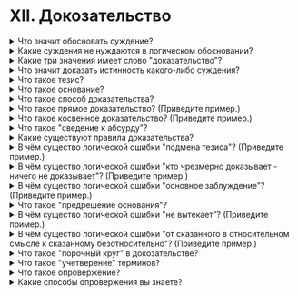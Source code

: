 # XII. Докозательство

<details>
  <summary>Что значит обосновать суждение?</summary>

Привести веские докозательства правдивости суждения(Докозать).

</details>

<details>
  <summary>Какие суждения не нуждаются в логическом обосновании?</summary>

Суждения относящиеся к чему то фундоментальному, повсеместному.

</details>

<details>
  <summary>Какие три значения имеет слово "доказательство"?</summary>

Доказательство - очевидный факт, из которого делается вывод о существовании или несуществовании другого факта.

Доказательство - источник сведений о том или ином событии.

Доказательство - это логическое действие, в процессе которого истинность одного какого-либо суждения обосновывется с помощью других суждений, истинность которых проверена на практике.

</details>

<details>
  <summary>Что значит доказать истинность какого-либо суждения?</summary>

Подтвердить истенность суждения по средством докозательств.

</details>

<details>
  <summary>Что такое тезис?</summary>

Тезисом называется суждение или положение, истинность которого треуется доказать.

</details>

<details>
  <summary>Что такое основание?</summary>

Основаниями (доводами или аргументами) называются те суждения, истинность которых уже установлена и котрые поэтму могут быть приведены в подтверждение тезиса в качестве достаточного основания.

</details>

<details>
  <summary>Что такое способ доказательства?</summary>

Способ доказательства - формы связи и сочетния оснований и выводов из оснований, которые дают возможность доказать истинность тезиса.

</details>

<details>
  <summary>Что такое прямое доказательство? (Приведите пример.)</summary>

Докозательство, в котором доводы непосредственно обосновывают истинность тезиса, называется прмямым доказательством.

Пример:

Выборы производятся на основе равного избирательного права.

Каждый гражданин имеет голос.

Каждый гражданин участвует в выборах.

</details>

<details>
  <summary>Что такое косвенное доказательство? (Приведите пример.)</summary>

Доказательство, в котором истинность тезиса обосновывается посредством опровержения истинности других положений, называется косвенным доказательством.

В качестве примера можно использовать докозательство суждения что два перпендикуляра к прямой параллельны.

</details>

<details>
  <summary>Что такое "сведение к абсурду"?</summary>

Сведение к абсурду - логический приём, которым доказывается несостоятельность какого-нибудь мнения таким образом, что или в нём самом, или же в вытекающих из него следствиях обнаруживается противоречие.

</details>

<details>
  <summary>Какие существуют правила доказательства?</summary>

1. Тезис должен быть суждением ясным и точно определенным.
2. Тезис должен оставаться тождественным, т. е. одним и тем же на протяжении всего доказательства.
3. Доводы, приводимые в подтверждение тезиса, должны быть истинными, не подлежащими сомнению.
4. Доводы должны являться достаточным основанием для тезиса.
5. Доводы должны быть суждениями, истенность которых доказана самостоятельно, независимо от тезиса.
6. Тезис должен быть заключением, логически вытекающим из доводов по общим правилам умозаключения.

</details>

<details>
  <summary>В чём существо логической ошибки "подмена тезиса"? (Приведите пример.)</summary>

Если в процессе докозательства тезиса образуется длинная цепочка суждений, оппоненты могут незаметно отклониться от тезиса и начать доказывать что то иное.

</details>

<details>
  <summary>В чём существо логической ошибки "кто чрезмерно доказывает - ничего не доказывает"? (Приведите пример.)</summary>

При необходимости доказывать большого количества связанных суждений можно не доказать исконный тезис.

</details>

<details>
  <summary>В чём существо логической ошибки "основное заблуждение"? (Приведите пример.)</summary>

Происходит при обосновании тезиса ложным суждением.

Пример:

Органическая жизнь начинается с клетки. (Ложное суждение, органическая жизнь начинается с полимеров)

</details>

<details>
  <summary>Что такое "предрешение основания"?</summary>

Ошибка суть которой состоит в том, что за основание доказательства принимается суждение, истинность которого предполагает истинность тезиса.

</details>

<details>
  <summary>В чём существо логической ошибки "не вытекает"? (Приведите пример.)</summary>

Выдвижение верных доводов, которые тем не менее не доказывают тезиса.

Пример:

При подъёме вверх кругозор расширяется и расстояния до предметов, видимых на горизонте, увеличивается. Однако из этого не следует что земля круглая.

</details>

<details>
  <summary>В чём существо логической ошибки "от сказанного в относительном смысле к сказанному безотносительно"? (Приведите пример.)</summary>

Довод, являющийся верным только в определённом отношении при наличии определённого условия, мы приводим в качестве основания тезиса как верный бхотносительно, при всех условиях.

Например в споре о книге один из участников допустил, что в ней содержатся хорошие иллюстрации, а другой распространил хорошую оценку на всю книгу и тем самым совершил ошибку.

</details>

<details>
  <summary>Что такое "порочный круг" в докозательстве?</summary>

Тезис обосновывается доводами, а доводы обосновываются при помощи тезиса.

</details>

<details>
  <summary>Что такое "учетверение" терминов?</summary>

В суждении докозательства используется больше трех терминов.

</details>

<details>
  <summary>Что такое опровержение?</summary>

Опровержением называется докозательство ложности или несостоятельности какого-либо факта.

</details>

<details>
  <summary>Какие способы опровержения вы знаете?</summary>

1. Опровержение фактами.
2. Подвержение критике доводы, которые оппонентом выдвинуты в обоснование его тезиса.
3. Доказывается, что истинность тезиса опровергаемого доказательства не вытекает из доводов, приведённых в подтверждение тезиса.
4. Самостоятельно даказывается новый тезис, который являтеся противоречащим по отношению к опровергаемому тезису.
5. Доказывается ложность самого опровергаемого тезиса.

</details>
